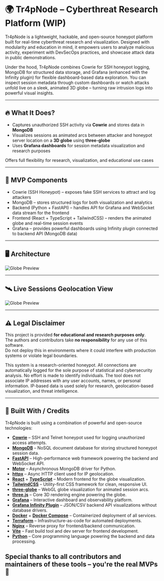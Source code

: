# 🌍 Tr4pNode – Cyberthreat Research Platform (WIP)

Tr4pNode is a lightweight, hackable, and open-source honeypot platform built for real-time cyberthreat research and visualization. Designed with modularity and education in mind, it empowers users to analyze malicious activity, experiment with DevSecOps practices, and showcase attack data in public demonstrations.

Under the hood, Tr4pNode combines Cowrie for SSH honeypot logging, MongoDB for structured data storage, and Grafana (enhanced with the Infinity plugin) for flexible dashboard-based data exploration. You can inspect session metadata through custom dashboards or watch attacks unfold live on a sleek, animated 3D globe – turning raw intrusion logs into powerful visual insights.

---

## 🔥 What It Does?

- Captures unauthorized SSH activity via **Cowrie** and stores data in **MongoDB**
- Visualizes sessions as animated arcs between attacker and honeypot server location on a **3D globe** using **three-globe**
- Uses **Grafana dashboards** for session metadata visualization and research purposes

Offers full flexibility for research, visualization, and educational use cases

---

## 📡 MVP Components

- Cowrie (SSH Honeypot) – exposes fake SSH services to attract and log attackers
- MongoDB – stores structured logs for both visualization and analytics
- Backend (Python + FastAPI) – handles API for Grafana and WebSocket data stream for the frontend
- Frontend (React + TypeScript + TailwindCSS) – renders the animated globe and real-time session events
- Grafana – provides powerful dashboards using Infinity plugin connected to backend API (MongoDB data)

---

## 🖥️ Architecture

![Globe Preview](img/structure.png)

---

## 🛰️ Live Sessions Geolocation View

![Globe Preview](img/globe.gif)

---

## ⚠️ Legal Disclaimer

This project is provided **for educational and research purposes only**.  
The authors and contributors take **no responsibility** for any use of this software.  
Do not deploy this in environments where it could interfere with production systems or violate legal boundaries.

This system is a research-oriented honeypot. All connections are automatically logged for the sole purpose of statistical and cybersecurity analysis.
No effort is made to identify individuals. The tool does not associate IP addresses with any user accounts, names, or personal information.
IP-based data is used solely for research, geolocation-based visualization, and threat intelligence.

---

## 🧩 Built With / Credits

Tr4pNode is built using a combination of powerful and open-source technologies:

- [**Cowrie**](https://github.com/cowrie/cowrie) – SSH and Telnet honeypot used for logging unauthorized access attempts.
- [**MongoDB**](https://www.mongodb.com/) – NoSQL document database for storing structured honeypot session data.
- [**FastAPI**](https://github.com/tiangolo/fastapi) – High-performance web framework powering the backend and WebSocket API.
- [**Motor**](https://github.com/mongodb/motor) – Asynchronous MongoDB driver for Python.
- [**httpx**](https://github.com/encode/httpx) – Async HTTP client used for IP geolocation.
- [**React**](https://react.dev/) + [**TypeScript**](https://www.typescriptlang.org/) – Modern frontend for the globe visualization.
- [**TailwindCSS**](https://tailwindcss.com/) – Utility-first CSS framework for clean, responsive UI.
- [**three-globe**](https://github.com/vasturiano/three-globe) – WebGL globe visualization for animated session arcs.
- [**three.js**](https://threejs.org/) – Core 3D rendering engine powering the globe.
- [**Grafana**](https://grafana.com/) – Interactive dashboard and observability platform.
- [**Grafana Infinity Plugin**](https://github.com/yesoreyeram/grafana-infinity-datasource) – JSON/CSV backend API visualizations without database drivers.
- [**Docker**](https://www.docker.com/) + [**Docker Compose**](https://docs.docker.com/compose/) – Containerized deployment of all services.
- [**Terraform**](https://www.terraform.io/) – Infrastructure-as-code for automated deployments.
- [**Nginx**](https://www.nginx.com/) – Reverse proxy for frontend/backend communication.
- [**Vite**](https://vitejs.dev/) – Fast build tool and dev server for frontend development.
- [**Python**](https://www.python.org/) – Core programming language powering the backend and data processing.

## Special thanks to all contributors and maintainers of these tools – you're the real MVPs 🙏
